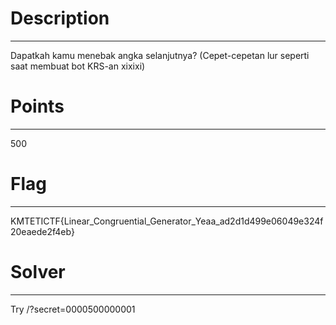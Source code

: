 # Description
-----------------
Dapatkah kamu menebak angka selanjutnya? (Cepet-cepetan lur seperti saat membuat bot KRS-an xixixi)

# Points
-----------------
500

# Flag
-----------------
KMTETICTF{Linear_Congruential_Generator_Yeaa_ad2d1d499e06049e324f20eaede2f4eb}

# Solver
-----------------
Try /?secret=0000500000001